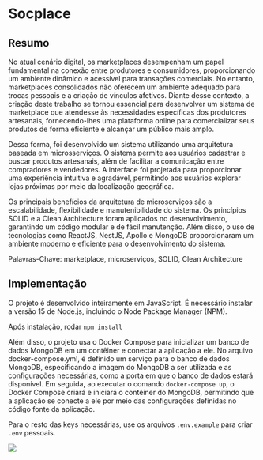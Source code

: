# Socplace

## Resumo

No atual cenário digital, os marketplaces desempenham um papel fundamental na conexão entre produtores e consumidores, proporcionando um ambiente dinâmico e acessível para transações comerciais. No entanto, marketplaces consolidados não oferecem um ambiente adequado para trocas pessoais e a criação de vínculos afetivos. Diante desse contexto, a criação deste trabalho se tornou essencial para desenvolver um sistema de marketplace que atendesse às necessidades específicas dos produtores artesanais, fornecendo-lhes uma plataforma online para comercializar seus produtos de forma eficiente e alcançar um público mais amplo. 

Dessa forma, foi desenvolvido um sistema utilizando uma arquitetura baseada em microsserviços. O sistema permite aos usuários cadastrar e buscar produtos artesanais, além de facilitar a comunicação entre compradores e vendedores. A interface foi projetada para proporcionar uma experiência intuitiva e agradável, permitindo aos usuários explorar lojas próximas por meio da localização geográfica.

Os principais benefícios da arquitetura de microserviços são a escalabilidade, flexibilidade e manutenibilidade do sistema. Os princípios SOLID e a Clean Architecture foram aplicados no desenvolvimento, garantindo um código modular e de fácil manutenção. Além disso, o uso de tecnologias como ReactJS, NestJS, Apollo e MongoDB proporcionaram um ambiente moderno e eficiente para o desenvolvimento do sistema.

Palavras-Chave: marketplace, microserviços, SOLID, Clean Architecture

## Implementação

O projeto é desenvolvido inteiramente em JavaScript. É necessário instalar a versão 15 de Node.js, incluindo o Node Package Manager (NPM).

Após instalação, rodar `npm install`


Além disso, o projeto usa o Docker Compose para inicializar um banco de dados MongoDB em um contêiner e conectar a aplicação a ele. No arquivo docker-compose.yml, é definido um serviço para o banco de dados MongoDB, especificando a imagem do MongoDB a ser utilizada e as configurações necessárias, como a porta em que o banco de dados estará disponível. Em seguida, ao executar o comando `docker-compose up`, o Docker Compose criará e iniciará o contêiner do MongoDB, permitindo que a aplicação se conecte a ele por meio das configurações definidas no código fonte da aplicação.

Para o resto das keys necessárias, use os arquivos `.env.example` para criar `.env` pessoais.

![](https://github.com/ernestorodg/socplace/img/home_logado.jpg?raw=true)